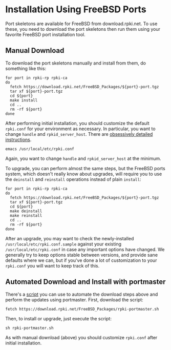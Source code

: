 # Installation Using FreeBSD Ports

Port skeletons are available for FreeBSD from download.rpki.net. To use these,
you need to download the port skeletons then run them using your favorite
FreeBSD port installation tool.

## Manual Download

To download the port skeletons manually and install from them, do something
like this:

    for port in rpki-rp rpki-ca
    do
      fetch https://download.rpki.net/FreeBSD_Packages/${port}-port.tgz
      tar xf ${port}-port.tgz
      cd ${port}
      make install
      cd ..
      rm -rf ${port}
    done

After performing initial installation, you should customize the default
`rpki.conf` for your environment as necessary. In particular, you want to
change `handle` and `rpkid_server_host`. There are [obsessively detailed
instructions][Configuration].

    emacs /usr/local/etc/rpki.conf

Again, you want to change `handle` and `rpkid_server_host` at the minimum.

To upgrade, you can perform almost the same steps, but the FreeBSD ports
system, which doesn't really know about upgrades, will require you to use the
`deinstall` and `reinstall` operations instead of plain `install`:

    for port in rpki-rp rpki-ca
    do
      fetch https://download.rpki.net/FreeBSD_Packages/${port}-port.tgz
      tar xf ${port}-port.tgz
      cd ${port}
      make deinstall
      make reinstall
      cd ..
      rm -rf ${port}
    done

After an upgrade, you may want to check the newly-installed
`/usr/local/etc/rpki.conf.sample` against your existing
`/usr/local/etc/rpki.conf` in case any important options have changed. We
generally try to keep options stable between versions, and provide sane
defaults where we can, but if you've done a lot of customization to your
`rpki.conf` you will want to keep track of this.

## Automated Download and Install with portmaster

There's a [script][portmaster] you can use to automate the download steps above and
perform the updates using portmaster. First, download the script:

    fetch https://download.rpki.net/FreeBSD_Packages/rpki-portmaster.sh

Then, to install or upgrade, just execute the script:

    sh rpki-portmaster.sh

As with manual download (above) you should customize `rpki.conf` after initial
installation.

[Configuration]: 12.RPKI.CA.Configuration.md
[portmaster]:    https://download.rpki.net/FreeBSD_Packages/rpki-portmaster.sh
